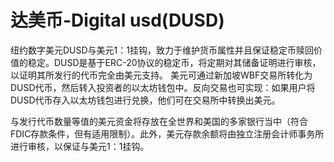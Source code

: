 # 达美币-Digital usd(DUSD)

纽约数字美元DUSD与美元1：1挂钩，致力于维护货币属性并且保证稳定币赎回价值的稳定。DUSD是基于ERC-20协议的稳定币，将定期对其储备证明进行审核，以证明其所发行的代币完全由美元支持。
美元可通过新加坡WBF交易所转化为DUSD代币，然后转入投资者的以太坊钱包中。反向交易也可实现：如果用户将DUSD代币存入以太坊钱包进行兑换，他们可在交易所中转换出美元。

与发行代币数量等值的美元资金将存放在全世界和美国的多家银行当中（符合FDIC存款条件，但有适用限制）。此外，美元存款余额将由独立注册会计师事务所进行审核，以保证与美元1：1挂钩。
